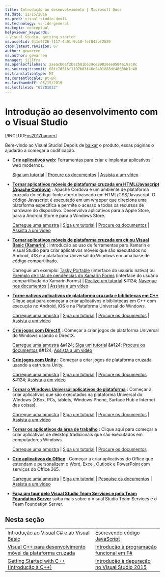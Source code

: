 ```yaml
---
title: Introdução ao desenvolvimento | Microsoft Docs
ms.date: 11/15/2016
ms.prod: visual-studio-dev14
ms.technology: vs-ide-general
ms.topic: conceptual
helpviewer_keywords:
- Visual Studio, getting started
ms.assetid: 041ef726-f117-4a91-9c18-fef043bf2529
caps.latest.revision: 67
author: gewarren
ms.author: gewarren
manager: jillfra
ms.openlocfilehash: 2aeacb6af2be2b81b639ce89820ee0584a19ac8c
ms.sourcegitcommit: 08fc78516f1107b83f46e2401888df4868bb1e40
ms.translationtype: MT
ms.contentlocale: pt-BR
ms.lasthandoff: 05/15/2019
ms.locfileid: "65701032"
---
```

# <a name="get-started-developing-with-visual-studio"></a>Introdução ao desenvolvimento com o Visual Studio
[!INCLUDE[vs2017banner](../includes/vs2017banner.md)]

Bem-vindo ao Visual Studio! Depois de [baixar](http://www.visualstudio.com/community) o produto, essas páginas o ajudarão a começar a codificação.

- **[Crie aplicativos web](https://www.visualstudio.com/features/modern-web-tooling-vs):** Ferramentas para criar e implantar aplicativos web modernos.

     [Siga um tutorial](https://docs.asp.net/en/latest/tutorials/your-first-aspnet-application.html) &#124;                              [Procure os documentos](https://docs.asp.net/) &#124;                                  [Assista a um vídeo](http://www.asp.net/vnext)

- **[Tornar aplicativos móveis de plataforma cruzada em HTML/Javascript (Apache Cordova)](http://taco.visualstudio.com/docs/get-started-first-mobile-app/)**  :               Apache Cordova é um ambiente de plataforma cruzada do código-fonte aberto baseado em HTML/CSS/Javascript.  O código Javascript é executado em um wrapper que direciona uma plataforma específica e permite o acesso a todos os recursos de hardware do dispositivo. Desenvolva aplicativos para a Apple Store, para a Android Store e para a Windows Store.

     [Carregue uma amostra](https://github.com/Microsoft/cordova-samples/tree/master/todo-angularjs) &#124;   [Siga um tutorial](http://taco.visualstudio.com/docs/get-started-first-mobile-app/) &#124;                               [Procure os documentos](http://taco.visualstudio.com/docs/get-started-vs-tools-apache-cordova/) &#124;                                [Assista a um vídeo](https://channel9.msdn.com/Blogs/Seth-Juarez/Getting-Started-with-Apache-Cordova-in-Visual-Studio)

- **[Tornar aplicativos móveis de plataforma cruzada em c# ou Visual Basic (Xamarin)](../cross-platform/visual-studio-and-xamarin.md)**  : Introdução ao uso de ferramentas para Xamarin e Visual Studio para criar aplicativos móveis que são executados no Android, iOS e a plataforma Universal do Windows em uma base de código compartilhado.

     Carregue um exemplo: [Tasky Portable](http://developer.xamarin.com/samples/mobile/TaskyPortable/) (interface do usuário nativa) ou [Exemplo de lista de pendências do Xamarin Forms](https://github.com/xamarin/xamarin-forms-samples/tree/master/Todo) (interface do usuário compartilhada do Xamarin.Forms) &#124;   [Realize um tutorial](https://msdn.microsoft.com/library/dn879698\(v=vs.140\).aspx) &#124;                             [Navegue nos documentos](https://msdn.microsoft.com/library/mt299001.aspx) &#124;                                  [Assista a um vídeo](https://channel9.msdn.com/Series/Cross-Platform-Development-with-Xamarin--Visual-Studio/01)

- **[Torne nativos aplicativos de plataforma cruzada e bibliotecas em C++](https://www.visualstudio.com/explore/cplusplus-mdd-vs.aspx)** Clique aqui para começar a criar aplicativos e bibliotecas em C++ com execução no Android, iOS e na Plataforma Universal do Windows.

     [Carregue uma amostra](https://code.msdn.microsoft.com/MoreTeaPots-Android-a9bd8549) &#124;   [Siga um tutorial](https://msdn.microsoft.com/library/dn707595.aspx) &#124;                             [Procure os documentos](https://msdn.microsoft.com/library/dn707591.aspx) &#124;                                  [Assista a um vídeo](https://channel9.msdn.com/Series/ConnectOn-Demand/239)

- **[Crie jogos com DirectX](https://msdn.microsoft.com/library/windows/desktop/ee663274\(v=vs.85\).aspx)**  : Começar a criar jogos de plataforma Universal do Windows usando o DirectX.

     [Carregue uma amostra](https://msdn.microsoft.com/library/windows/desktop/bb153300\(v=vs.85\).aspx) &#124;                    [Siga um tutorial](https://msdn.microsoft.com/library/windows/desktop/bb153264\(v=vs.85\).aspx) &#124;                                [Procure os documentos](https://msdn.microsoft.com/library/windows/desktop/ee663274\(v=vs.85\).aspx) &#124;                                   [Assista a um vídeo](https://channel9.msdn.com/Series/Introduction-to-C-and-DirectX-Game-Development/01)

- **[Crie jogos com Unity](../cross-platform/visual-studio-tools-for-unity.md)**  : Começar a criar jogos de plataforma cruzada usando a estrutura Unity.

     [Carregue uma amostra](http://unity3d.com/learn/resources/downloads) &#124;                     [Siga um tutorial](http://unity3d.com/learn/tutorials/projects/roll-ball-tutorial) &#124;                               [Procure os documentos](https://msdn.microsoft.com/library/dn940019\(v=vs.140\).aspx) &#124;     [Assista a um vídeo](https://www.youtube.com/playlist?list=PLReL099Y5nRfseAg0k1SJOlpqdcsDs8Em)

- **[Tornar o Windows Universal aplicativos de plataforma](https://dev.windows.com/windows-apps)**  : Começar a criar aplicativos que são executados na plataforma Universal do Windows (XBox, PCs, tablets, Windows Phone, Surface Hub e Internet das coisas).

     [Carregue uma amostra](https://github.com/Microsoft/Windows-universal-samples) &#124;                          [Siga um tutorial](https://msdn.microsoft.com/library/windows/apps/dn765018.aspx) &#124;                               [Procure os documentos](https://dev.windows.com) &#124;     [Assista a um vídeo](https://channel9.msdn.com/Blogs/One-Dev-Minute/Getting-started-with-Windows-10)

- **[Tornar os aplicativos da área de trabalho](https://dev.windows.com/desktop)**  : Clique aqui para começar a criar aplicativos de desktop tradicionais que são executados em computadores Windows.

     [Carregue uma amostra](https://github.com/microsoft/windows-classic-samples) &#124;                     [Siga um tutorial](https://msdn.microsoft.com/library/dd492171.aspx) &#124;                               [Procure os documentos](https://dev.windows.com/desktop)

- **[Crie aplicativos do Office](https://msdn.microsoft.com/library/fp161347.aspx)**  : Começar a criar aplicativos do Office que estendam e personalizem o Word, Excel, Outlook e PowerPoint com serviços do Office 365.

     [Carregue uma amostra](https://code.msdn.microsoft.com/office365/) &#124;                       [Siga um tutorial](http://dev.office.com/getting-started/office365apis) &#124;                              [Pesquise os documentos](https://msdn.microsoft.com/office/aa905340.aspx) &#124;                                   [Assista a um vídeo](http://dev.office.com/videos)

- **[Faça um tour pelo Visual Studio Team Services e pelo Team Foundation Server](https://www.visualstudio.com/products/visual-studio-team-services-vs)** saiba mais sobre o Visual Studio Team Services e o Team Foundation Server.

## <a name="in-this-section"></a>Nesta seção

|||
|-|-|
|[Introdução ao Visual C# e ao Visual Basic](../ide/getting-started-with-visual-csharp-and-visual-basic.md)|[Escrevendo código JavaScript](https://msdn.microsoft.com/library/cte3c772\(v=vs.94\).aspx)|
|[Visual C++ para desenvolvimento móvel da plataforma cruzada](../cross-platform/visual-cpp-for-cross-platform-mobile-development.md)|[Introdução à programação funcional em F#](https://msdn.microsoft.com/library/vstudio/dd233147.aspx)|
|[Getting Started with C++ (Introdução à C++)](../ide/getting-started-with-cpp-in-visual-studio.md)|[Introdução à depuração no Visual Studio 2015](../ide/getting-started-with-debugging-in-visual-studio-2015.md)|
